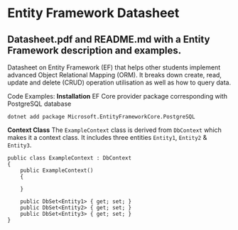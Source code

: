 # Entity Framework Datasheet

## Datasheet.pdf and README.md with a Entity Framework description and examples.

Datasheet on Entity Framework (EF) that helps other students implement advanced Object Relational Mapping (ORM). It breaks down create, read, update and delete (CRUD) operation utilisation as well as how to query data.

Code Examples:
**Installation**
EF Core provider package corresponding with PostgreSQL database
```
dotnet add package Microsoft.EntityFrameworkCore.PostgreSQL
```

**Context Class**
The `ExampleContext` class is derived from `DbContext` which makes it a context class. It includes three entities `Entity1`, `Entity2` & `Entity3`.  
```
public class ExampleContext : DbContext
{
    public ExampleContext()
    {

    }

    public DbSet<Entity1> { get; set; }
    public DbSet<Entity2> { get; set; }
    public DbSet<Entity3> { get; set; }
}
```